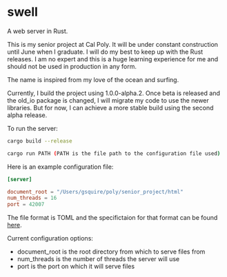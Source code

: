 swell
=====

A web server in Rust.

This is my senior project at Cal Poly. It will be under constant construction
until June when I graduate. I will do my best to keep up with the Rust releases.
I am no expert and this is a huge learning experience for me and should not be
used in production in any form.

The name is inspired from my love of the ocean and surfing.

Currently, I build the project using 1.0.0-alpha.2. Once beta is released 
and the old_io package is changed, I will migrate my code to use the newer 
libraries. But for now, I can achieve a more stable build using the 
second alpha release.

To run the server:
```sh
cargo build --release

cargo run PATH (PATH is the file path to the configuration file used)
```

Here is an example configuration file:
```toml
[server]

document_root = "/Users/gsquire/poly/senior_project/html"
num_threads = 16
port = 42007
```
The file format is TOML and the specifictaion for that format can be
found [here](https://github.com/toml-lang/toml).

Current configuration options:
* document_root is the root directory from which to serve files from
* num_threads is the number of threads the server will use
* port is the port on which it will serve files
